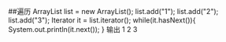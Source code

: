 ##遍历
ArrayList<String> list = new ArrayList<String>();
list.add("1");
list.add("2");
list.add("3");
Iterator it = list.iterator();
while(it.hasNext()){
	System.out.println(it.next());
}
输出 1 2 3
